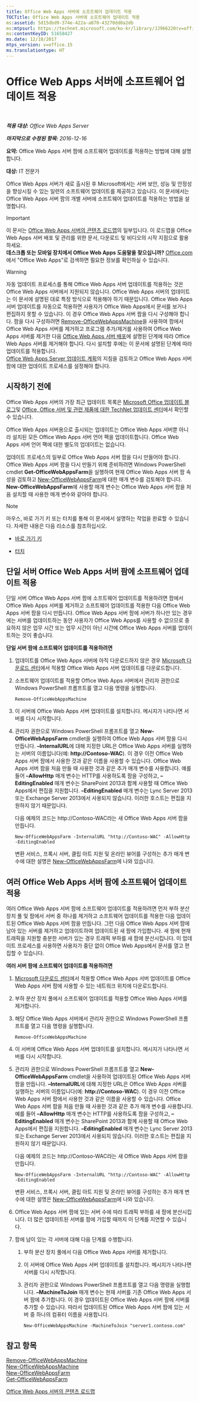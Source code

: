 ```yaml
---
title: Office Web Apps 서버에 소프트웨어 업데이트 적용
TOCTitle: Office Web Apps 서버에 소프트웨어 업데이트 적용
ms:assetid: 5d15dbd9-374e-422a-a870-43270dd0a2db
ms:mtpsurl: https://technet.microsoft.com/ko-kr/library/JJ966220(v=office.15)
ms:contentKeyID: 51658427
ms.date: 12/18/2017
mtps_version: v=office.15
ms.translationtype: HT
---
```


# Office Web Apps 서버에 소프트웨어 업데이트 적용

 

_**적용 대상:** Office Web Apps Server_

_**마지막으로 수정된 항목:** 2016-12-16_

**요약:** Office Web Apps 서버 팜에 소프트웨어 업데이트를 적용하는 방법에 대해 설명합니다.

**대상:** IT 전문가

Office Web Apps 서버가 새로 출시된 후 Microsoft에서는 서버 보안, 성능 및 안정성을 향상시킬 수 있는 일련의 소프트웨어 업데이트를 제공하고 있습니다. 이 문서에서는 Office Web Apps 서버 팜의 개별 서버에 소프트웨어 업데이트를 적용하는 방법을 설명합니다.


> [!IMPORTANT]
> 이 문서는 <A href="content-roadmap-for-office-web-apps-server.md">Office Web Apps 서버의 콘텐츠 로드맵</A>의 일부입니다. 이 로드맵을 Office Web Apps 서버 배포 및 관리를 위한 문서, 다운로드 및 비디오의 시작 지점으로 활용하세요.<BR><STRONG>데스크톱 또는 모바일 장치에서 Office Web Apps 도움말을 찾으십니까?</STRONG> <A href="http://go.microsoft.com/fwlink/p/?linkid=324961">Office.com</A>에서 "Office Web Apps"로 검색하면 필요한 정보를 확인하실 수 있습니다.



> [!WARNING]
> 자동 업데이트 프로세스를 통해 Office Web Apps 서버 업데이트를 적용하는 것은 Office Web Apps 서버에서 지원되지 않습니다. Office Web Apps 서버의 업데이트는 이 문서에 설명된 대로 특정 방식으로 적용해야 하기 때문입니다. Office Web Apps 서버 업데이트를 자동으로 적용하면 사용자가 Office Web Apps에서 문서를 보거나 편집하지 못할 수 있습니다. 이 경우 Office Web Apps 서버 팜을 다시 구성해야 합니다. 팜을 다시 구성하려면 <a href="remove-officewebappsmachine.md">Remove-OfficeWebAppsMachine</a>을 사용하여 팜에서 Office Web Apps 서버를 제거하고 프로그램 추가/제거를 사용하여 Office Web Apps 서버를 제거한 다음 <a href="deploy-office-web-apps-server.md">Office Web Apps 서버 배포</a>에 설명된 단계에 따라 Office Web Apps 서버를 제거해야 합니다. 다시 설치할 후에는 이 문서에 설명된 단계에 따라 업데이트를 적용합니다.<br />
<a href="plan-office-web-apps-server.md">Office Web Apps Server 업데이트 계획</a>의 지침을 검토하고 Office Web Apps 서버 팜에 대한 업데이트 프로세스를 설정해야 합니다.


## 시작하기 전에

Office Web Apps 서버의 가장 최근 업데이트 목록은 [Microsoft Office 업데이트 블로그](http://go.microsoft.com/fwlink/p/?linkid=280269)및 [Office, Office 서버 및 관련 제품에 대한 TechNet 업데이트 센터](http://go.microsoft.com/fwlink/p/?linkid=280271)에서 확인할 수 있습니다.

Office Web Apps 서버용으로 출시되는 업데이트는 Office Web Apps 서버뿐 아니라 설치된 모든 Office Web Apps 서버 언어 팩을 업데이트합니다. Office Web Apps 서버 언어 팩에 대한 별도의 업데이트는 없습니다.

업데이트 프로세스의 일부로 Office Web Apps 서버 팜을 다시 만들어야 합니다. Office Web Apps 서버 팜을 다시 만들기 위해 준비하려면 Windows PowerShell cmdlet **Get-OfficeWebAppsFarm**을 실행하여 현재 Office Web Apps 서버 팜 속성을 검토하고 [New-OfficeWebAppsFarm](new-officewebappsfarm.md)에 대한 매개 변수를 검토해야 합니다. **New-OfficeWebAppsFarm**에 사용할 매개 변수는 Office Web Apps 서버 팜을 처음 설치할 때 사용한 매개 변수와 같아야 합니다.


> [!NOTE]
> 마우스, 바로 가기 키 또는 터치를 통해 이 문서에서 설명하는 작업을 완료할 수 있습니다. 자세한 내용은 다음 리소스를 참조하십시오. 
> <UL>
> <LI>
> <P><A href="http://go.microsoft.com/fwlink/p/?linkid=249150">바로 가기 키</A></P>
> <LI>
> <P><A href="http://go.microsoft.com/fwlink/p/?linkid=249151">터치</A></P></LI></UL>



## 단일 서버 Office Web Apps 서버 팜에 소프트웨어 업데이트 적용

단일 서버 Office Web Apps 서버 팜에 소프트웨어 업데이트를 적용하려면 팜에서 Office Web Apps 서버를 제거하고 소프트웨어 업데이트를 적용한 다음 Office Web Apps 서버 팜을 다시 만듭니다. Office Web Apps 서버 팜에 서버가 하나만 있는 경우에는 서버를 업데이트하는 동안 사용자가 Office Web Apps를 사용할 수 없으므로 중요하지 않은 업무 시간 또는 업무 시간이 아닌 시간에 Office Web Apps 서버를 업데이트하는 것이 좋습니다.

**단일 서버 팜에 소프트웨어 업데이트를 적용하려면**

1.  업데이트를 Office Web Apps 서버에 아직 다운로드하지 않은 경우 [Microsoft 다운로드 센터](http://go.microsoft.com/fwlink/p/?linkid=280274)에서 적용할 Office Web Apps 서버 업데이트를 다운로드합니다.

2.  소프트웨어 업데이트를 적용할 Office Web Apps 서버에서 관리자 권한으로 Windows PowerShell 프롬프트를 열고 다음 명령을 실행합니다.
    
        Remove-OfficeWebAppsMachine

3.  이 서버에 Office Web Apps 서버 업데이트를 설치합니다. 메시지가 나타나면 서버를 다시 시작합니다.

4.  관리자 권한으로 Windows PowerShell 프롬프트를 열고 **New-OfficeWebAppsFarm** cmdlet을 실행하여 Office Web Apps 서버 팜을 다시 만듭니다. **–InternalURL**에 대해 지정한 URL은 Office Web Apps 서버를 실행하는 서버의 이름입니다(예: **http://Contoso-WAC**). 이 경우 이전 Office Web Apps 서버 팜에서 사용한 것과 같은 이름을 사용할 수 있습니다. Office Web Apps 서버 팜을 처음 만들 때 사용한 것과 같은 추가 매개 변수를 사용합니다. 예를 들어 **–AllowHttp** 매개 변수는 HTTP를 사용하도록 팜을 구성하고, **–EditingEnabled** 매개 변수는 SharePoint 2013과 함께 사용할 때 Office Web Apps에서 편집을 지원합니다. **–EditingEnabled** 매개 변수는 Lync Server 2013 또는 Exchange Server 2013에서 사용되지 않습니다. 이러한 호스트는 편집을 지원하지 않기 때문입니다.
    
    다음 예제의 코드는 http://Contoso-WAC라는 새 Office Web Apps 서버 팜을 만듭니다.
    
        New-OfficeWebAppsFarm -InternalURL "http://Contoso-WAC" -AllowHttp -EditingEnabled
    
    변환 서비스, 프록시 서버, 클립 아트 지원 및 온라인 뷰어를 구성하는 추가 매개 변수에 대한 설명은 [New-OfficeWebAppsFarm](new-officewebappsfarm.md)에 나와 있습니다.

## 여러 Office Web Apps 서버 팜에 소프트웨어 업데이트 적용

여러 Office Web Apps 서버 팜에 소프트웨어 업데이트를 적용하려면 먼저 부하 분산 장치 풀 및 팜에서 서버 중 하나를 제거하고 소프트웨어 업데이트를 적용한 다음 업데이트된 Office Web Apps 서버 팜을 만듭니다. 그런 다음 Office Web Apps 서버 팜에 남아 있는 서버를 제거하고 업데이트하여 업데이트된 새 팜에 가입합니다. 새 팜에 현재 트래픽을 지원할 충분한 서버가 있는 경우 트래픽 부하를 새 팜에 분산시킵니다. 이 업데이트 프로세스를 사용하면 사용자가 중단 없이 Office Web Apps에서 문서를 열고 편집할 수 있습니다.

**여러 서버 팜에 소프트웨어 업데이트를 적용하려면**

1.  [Microsoft 다운로드 센터](http://go.microsoft.com/fwlink/p/?linkid=280274)에서 적용할 Office Web Apps 서버 업데이트를 Office Web Apps 서버 팜에 사용할 수 있는 네트워크 위치에 다운로드합니다.

2.  부하 분산 장치 풀에서 소프트웨어 업데이트를 적용할 Office Web Apps 서버를 제거합니다.

3.  해당 Office Web Apps 서버에서 관리자 권한으로 Windows PowerShell 프롬프트를 열고 다음 명령을 실행합니다.
    
        Remove-OfficeWebAppsMachine

4.  이 서버에 Office Web Apps 서버 업데이트를 설치합니다. 메시지가 나타나면 서버를 다시 시작합니다.

5.  관리자 권한으로 Windows PowerShell 프롬프트를 열고 **New-OfficeWebAppsFarm** cmdlet을 사용하여 업데이트된 Office Web Apps 서버 팜을 만듭니다. **–InternalURL**에 대해 지정한 URL은 Office Web Apps 서버를 실행하는 서버의 이름입니다(예: **http://Contoso-WAC**). 이 경우 이전 Office Web Apps 서버 팜에서 사용한 것과 같은 이름을 사용할 수 있습니다. Office Web Apps 서버 팜을 처음 만들 때 사용한 것과 같은 추가 매개 변수를 사용합니다. 예를 들어 **–AllowHttp** 매개 변수는 HTTP를 사용하도록 팜을 구성하고, **–EditingEnabled** 매개 변수는 SharePoint 2013과 함께 사용할 때 Office Web Apps에서 편집을 지원합니다. **–EditingEnabled** 매개 변수는 Lync Server 2013 또는 Exchange Server 2013에서 사용되지 않습니다. 이러한 호스트는 편집을 지원하지 않기 때문입니다.
    
    다음 예제의 코드는 http://Contoso-WAC라는 새 Office Web Apps 서버 팜을 만듭니다.
    
        New-OfficeWebAppsFarm -InternalURL "http://Contoso-WAC" -AllowHttp -EditingEnabled
    
    변환 서비스, 프록시 서버, 클립 아트 지원 및 온라인 뷰어를 구성하는 추가 매개 변수에 대한 설명은 [New-OfficeWebAppsFarm](new-officewebappsfarm.md)에 나와 있습니다.

6.  Office Web Apps 서버 팜에 있는 서버 수에 따라 트래픽 부하를 새 팜에 분산시킵니다. 더 많은 업데이트된 서버를 팜에 가입할 때까지 이 단계를 지연할 수 있습니다.

7.  팜에 남이 있는 각 서버에 대해 다음 단계를 수행합니다.
    
    1.  부하 분산 장치 풀에서 다음 Office Web Apps 서버를 제거합니다.
    
    2.  이 서버에 Office Web Apps 서버 업데이트를 설치합니다. 메시지가 나타나면 서버를 다시 시작합니다.
    
    3.  관리자 권한으로 Windows PowerShell 프롬프트를 열고 다음 명령을 실행합니다. **–MachineToJoin** 매개 변수는 현재 서버를 기존 Office Web Apps 서버 팜에 추가합니다. 이 경우 업데이트된 Office Web Apps 서버 팜에 서버를 추가할 수 있습니다. 따라서 업데이트된 Office Web Apps 서버 팜에 있는 서버 중 하나의 컴퓨터 이름을 사용합니다.
        
            New-OfficeWebAppsMachine -MachineToJoin "server1.contoso.com"

## 참고 항목


[Remove-OfficeWebAppsMachine](remove-officewebappsmachine.md)  
[New-OfficeWebAppsMachine](new-officewebappsmachine.md)  
[New-OfficeWebAppsFarm](new-officewebappsfarm.md)  
[Get-OfficeWebAppsFarm](get-officewebappsfarm.md)  


[Office Web Apps 서버의 콘텐츠 로드맵](content-roadmap-for-office-web-apps-server.md)  
  

[](content-roadmap-for-office-web-apps-server.md)

